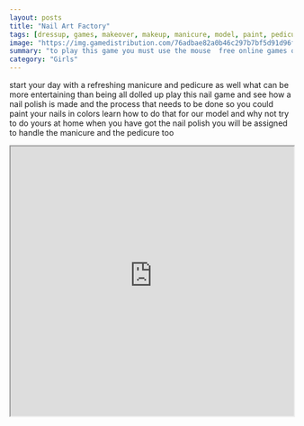 ```yaml
---
layout: posts
title: "Nail Art Factory"
tags: [dressup, games, makeover, makeup, manicure, model, paint, pedicure, free, online, games, oyna, game, free, games, play, play, games]
image: "https://img.gamedistribution.com/76adbae82a0b46c297b7bf5d91d96f9c.jpg"
summary: "to play this game you must use the mouse  free online games oyna game free games play play games"
category: "Girls"
---
```


start your day with a refreshing manicure and pedicure as well what can be more entertaining than being all dolled up play this nail game and see how a nail polish is made and the process that needs to be done so you could paint your nails in colors learn how to do that for our model and why not try to do yours at home when you have got the nail polish you will be assigned to handle the manicure and the pedicure too

<iframe width="100%" height="480px;" src="https://flash.gamedistribution.com?game=76adbae82a0b46c297b7bf5d91d96f9c"></iframe>